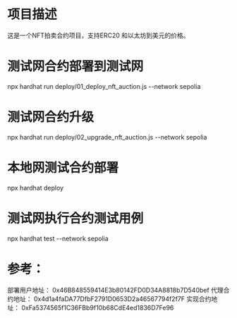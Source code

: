 # 项目描述
这是一个NFT拍卖合约项目，支持ERC20 和以太坊到美元的价格。


# 测试网合约部署到测试网
npx hardhat run deploy/01_deploy_nft_auction.js --network sepolia

# 测试网合约升级
npx hardhat run deploy/02_upgrade_nft_auction.js --network sepolia

# 本地网测试合约部署
npx hardhat deploy

# 测试网执行合约测试用例
npx hardhat test --network sepolia

# 参考：
部署用户地址： 0x46B848559414E3b80142FD0D34A8818b7D540bef
代理合约地址： 0x4d1a4faDA77DfbF2791D0653D2a46567794f2f7F
实现合约地址： 0xFa5374565f1C36FBb9f10b68CdE4ed1836D7Fe96
